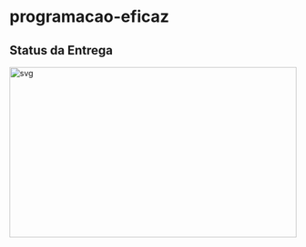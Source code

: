 # programacao-eficaz
## Status da Entrega
<img 
    src="http://3.130.178.228/progeficaz/Projeto1/svg/insper-classroom/NOME DO SEU REPOSITORIO" 
    alt="svg" 
    width="100%" 
    height="300px"
/>